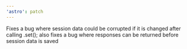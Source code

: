 ```yaml
---
'astro': patch
---
```


Fixes a bug where session data could be corrupted if it is changed after calling .set(); also fixes a bug where responses can be returned before session data is saved
